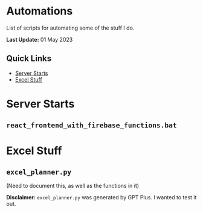 # Automations

List of scripts for automating some of the stuff I do.

**Last Update:** 01 May 2023

## Quick Links

- [Server Starts](#server-starts)
- [Excel Stuff](#excel-stuff)

# Server Starts

## `react_frontend_with_firebase_functions.bat`

# Excel Stuff

## `excel_planner.py`

(Need to document this, as well as the functions in it)

**Disclaimer:** `excel_planner.py` was generated by GPT Plus. I wanted to test it out.
